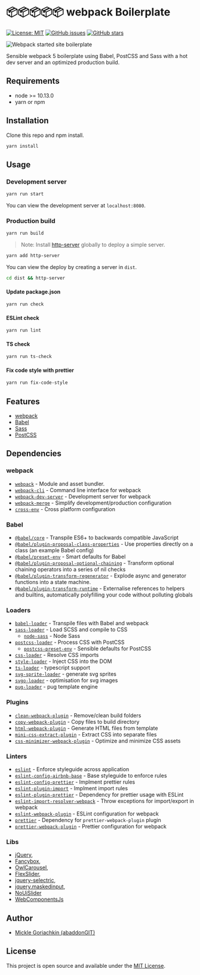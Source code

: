 # 📦📦📦📦📦 webpack Boilerplate

[![License: MIT](https://img.shields.io/badge/License-MIT-blue.svg)](https://opensource.org/licenses/MIT)
[![GitHub issues](https://img.shields.io/github/issues/abaddonGIT/abba-webpack-boilerplate)](https://github.com/abaddonGIT/abba-webpack-boilerplate/issues)
[![GitHub stars](https://img.shields.io/github/stars/abaddonGIT/abba-webpack-boilerplate)](https://github.com/abaddonGIT/abba-webpack-boilerplate/stargazers)

![Webpack started site boilerplate](https://miro.medium.com/max/2000/1*Ko-WJyAJ1uoOX4LHaHkweA.png)

Sensible webpack 5 boilerplate using Babel, PostCSS and Sass with a hot dev server and an optimized production build.

## Requirements
- node >= 10.13.0
- yarn or npm

## Installation

Clone this repo and npm install. 

```bash
yarn install
```

## Usage

### Development server

```bash
yarn run start
```

You can view the development server at `localhost:8080`.

### Production build

```bash
yarn run build
```

> Note: Install [http-server](https://www.npmjs.com/package/http-server) globally to deploy a simple server.

```bash
yarn add http-server
```

You can view the deploy by creating a server in `dist`.

```bash
cd dist && http-server
```

#### Update package.json
```bash
yarn run check
```
#### ESLint check
```bash
yarn run lint
```
#### TS check
```bash
yarn run ts-check
```
#### Fix code style with prettier
```bash
yarn run fix-code-style 
```

## Features

- [webpack](https://webpack.js.org/)
- [Babel](https://babeljs.io/)
- [Sass](https://sass-lang.com/)
- [PostCSS](https://postcss.org/)

## Dependencies

### webpack

- [`webpack`](https://github.com/webpack/webpack) - Module and asset bundler.
- [`webpack-cli`](https://github.com/webpack/webpack-cli) - Command line interface for webpack
- [`webpack-dev-server`](https://github.com/webpack/webpack-dev-server) - Development server for webpack
- [`webpack-merge`](https://github.com/survivejs/webpack-merge) - Simplify development/production configuration
- [`cross-env`](https://github.com/kentcdodds/cross-env) - Cross platform configuration

### Babel

- [`@babel/core`](https://www.npmjs.com/package/@babel/core) - Transpile ES6+ to backwards compatible JavaScript
- [`@babel/plugin-proposal-class-properties`](https://babeljs.io/docs/en/babel-plugin-proposal-class-properties) - Use properties directly on a class (an example Babel config)
- [`@babel/preset-env`](https://babeljs.io/docs/en/babel-preset-env) - Smart defaults for Babel
- [`@babel/plugin-proposal-optional-chaining`](https://babeljs.io/docs/en/babel-plugin-proposal-optional-chaining.html) - Transform optional chaining operators into a series of nil checks
- [`@babel/plugin-transform-regenerator`](https://babeljs.io/docs/en/babel-plugin-transform-regenerator) - Explode async and generator functions into a state machine.
- [`@babel/plugin-transform-runtime`](https://babeljs.io/docs/en/babel-plugin-transform-runtime) - Externalise references to helpers and builtins, automatically polyfilling your code without polluting globals

### Loaders

- [`babel-loader`](https://webpack.js.org/loaders/babel-loader/) - Transpile files with Babel and webpack
- [`sass-loader`](https://webpack.js.org/loaders/sass-loader/) - Load SCSS and compile to CSS
  - [`node-sass`](https://github.com/sass/node-sass) - Node Sass
- [`postcss-loader`](https://webpack.js.org/loaders/postcss-loader/) - Process CSS with PostCSS
  - [`postcss-preset-env`](https://www.npmjs.com/package/postcss-preset-env) - Sensible defaults for PostCSS
- [`css-loader`](https://webpack.js.org/loaders/css-loader/) - Resolve CSS imports
- [`style-loader`](https://webpack.js.org/loaders/style-loader/) - Inject CSS into the DOM
- [`ts-loader`](https://github.com/TypeStrong/ts-loader) - typescript support
- [`svg-sprite-loader`](https://github.com/JetBrains/svg-sprite-loader) - generate svg sprites
- [`svgo-loader`](https://github.com/rpominov/svgo-loader) - optimisation for svg images
- [`pug-loader`](https://github.com/pugjs/pug-loader) - pug template engine

### Plugins

- [`clean-webpack-plugin`](https://github.com/johnagan/clean-webpack-plugin) - Remove/clean build folders
- [`copy-webpack-plugin`](https://github.com/webpack-contrib/copy-webpack-plugin) - Copy files to build directory
- [`html-webpack-plugin`](https://github.com/jantimon/html-webpack-plugin) - Generate HTML files from template
- [`mini-css-extract-plugin`](https://github.com/webpack-contrib/mini-css-extract-plugin) - Extract CSS into separate files
- [`css-minimizer-webpack-plugin`](https://webpack.js.org/plugins/css-minimizer-webpack-plugin/) - Optimize and minimize CSS assets

### Linters

- [`eslint`](https://github.com/eslint/eslint) - Enforce styleguide across application
- [`eslint-config-airbnb-base`](https://github.com/airbnb/javascript/tree/master/packages/eslint-config-airbnb-base) - Base styleguide to enforce rules
- [`eslint-config-prettier`](https://github.com/prettier/eslint-config-prettier) - Implment prettier rules
- [`eslint-plugin-import`](https://github.com/benmosher/eslint-plugin-import) - Implment import rules
- [`eslint-plugin-prettier`](https://github.com/prettier/eslint-plugin-prettier) - Dependency for prettier usage with ESLint
- [`eslint-import-resolver-webpack`](https://github.com/benmosher/eslint-plugin-import/tree/master/resolvers/webpack) - Throw exceptions for import/export in webpack
- [`eslint-webpack-plugin`](https://github.com/webpack-contrib/eslint-webpack-plugin) - ESLint configuration for webpack
- [`prettier`](https://github.com/prettier/prettier) - Dependency for `prettier-webpack-plugin` plugin
- [`prettier-webpack-plugin`](https://github.com/hawkins/prettier-webpack-plugin) - Prettier configuration for webpack

### Libs

- [jQuery](https://jquery.com/), 
- [Fancybox](https://fancyapps.com/fancybox/3/), 
- [OwlCarousel](https://owlcarousel2.github.io/OwlCarousel2/), 
- [FlexSlider](http://flexslider.woothemes.com/),
- [jquery-selectric](https://selectric.js.org/),
- [jquery.maskedinput](https://github.com/digitalBush/jquery.maskedinput),
- [NoUiSlider](https://refreshless.com/nouislider/)
- [WebComponentsJs](https://github.com/webcomponents/polyfills/tree/master/packages/webcomponentsjs)

## Author

- [Mickle Goriachkin (abaddonGIT) ](https://github.com/abaddonGIT)

## License

This project is open source and available under the [MIT License](LICENSE).